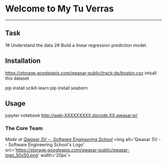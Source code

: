# Welcome to My Tu Verras
***

## Task
1# Understand the data
2# Build a linear regression prediction model.

## Installation
https://storage.googleapis.com/qwasar-public/track-ds/boston.csv
intsall this dataset

pip install scikit-learn
pip install seaborn

## Usage
jupyter notebook
http://web-XXXXXXXXX.docode.XX.qwasar.io/

### The Core Team


<span><i>Made at <a href='https://qwasar.io'>Qwasar SV -- Software Engineering School</a></i></span>
<span><img alt='Qwasar SV -- Software Engineering School's Logo' src='https://storage.googleapis.com/qwasar-public/qwasar-logo_50x50.png' width='20px'></span>
